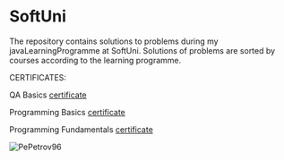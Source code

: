 # SoftUni
The repository contains solutions to problems during my javaLearningProgramme at SoftUni.
Solutions of problems are sorted by courses according to the learning programme.




CERTIFICATES:

  QA Basics [certificate](https://softuni.bg/certificates/details/154179/702bd4b4)

  Programming Basics [certificate](https://softuni.bg/certificates/details/140089/040083a4)
  
  Programming Fundamentals [certificate](https://softuni.bg/certificates/details/148552/7e09709b)
  
  
  
<p>&nbsp;<img align="left" src="https://github-readme-stats.vercel.app/api?username=MilenZapryanoff&show_icons=true&locale=en" alt="PePetrov96" /></p>
